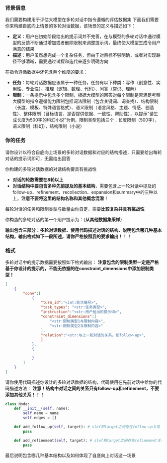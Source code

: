 ### 背景信息
我们需要构建用于评估大模型在多轮对话中指令遵循的评估数据集
下面我们需要你来构建自底向上情景的多轮对话数据，该场景的定义与描述如下：
- **定义**：用户在初始阶段给出的提示词并不完善，在与模型的多轮对话中通过模型的反馈不断通过增加或者删除限制来调整提示词，最终使大模型生成令用户满意的结果
- **描述**：用户虽然想完成一个复杂任务，但由于对目标不够明确，或者对实现路径不够清晰，需要通过试探和迭代来逐步明确方向

在指令遵循数据中还包含两个维度的要求：
- **任务**：每轮对话数据应该属于一种任务，任务有以下种类：写作（创意性、实用性、专业性）、推理（逻辑、数理、代码）、问答（常识、理解）
- **限制**：一条提示中包含多个限制，根据大模型的回答对每个限制是否满足考察大模型的指令遵循能力限制包括词法限制（包含关键词、词查找）、结构限制（长度、模板、特殊语言格式）、语义限制（语言风格、主题、情感、创造性）、整体限制（目标语言、是否提供依据、一致性、帮助性），以提示“请生成长度为500字的科幻小说”为例，限制类型包括三个：长度限制（500字），语义限制（科幻），结构限制（小说）

### 你的任务
请你设计以符合自底向上场景的多轮对话数据和对应的结构描述，只需要给出每轮对话的提示词即可，无需给出回答

你构建的多轮对话数据的对话结构要具有挑战性
- **对话的轮数需要在8轮以上**
- **对话结构中要包含多种先前提及的基本结构**，需要包含上一轮对话中提及的follow-up、refinement、recollection、expansion和summary中的三种以上，**注意不要将这里的结构名称和其他概念混淆！**

每轮对话的任务和限制类型与数量由你自定，需要**比较复杂并具有挑战性**

你构造的多轮对话的第一个用户提示为：{__从其他数据集采样__}

**输出包含三部分：多轮对话数据、使用代码描述对话的结构、说明包含哪几种基本结构，输出格式如下一段所述，请你严格按照我的要求输出！！！**

### 格式
多轮对话中的提示数据需要按照如下格式输出：
**注意包含的限制类型一定是严格基于你设计的提示的，不能无依据的在constraint_dimensions中添加限制类型！**
```json
[
    {
        "conv":[
            {
                "turn_id":"<int:轮次编号>",
                "task_types": "<str:任务类型>",
                "instruction":"<str:用户给出的提示词>",
                "constraint_dimensions":[
                    "<str:限制类型1与限制内容>",
                    "<str:限制类型2与限制内容>"
                ],
                "relation":"<str:与上一轮对话的关系，如follow-up>",
                ]
            },
            {

            }
        ]
    }
]
```
请你使用代码描述你设计的多轮对话数据的结构，代码使用在先前对话中给你的代码描述方法：
**注意！结构中对话之间的关系只有follow-up和refinement，不要添加其他关系！！！**
```python
class Node:
    def __init__(self, name):
        self.name = name
        self.edges = []

    def add_follow_up(self, target): # slef和target之间存在follow-up关系
        pass

    def add_refinement(self, target): # slef和target之间存在refinement关系
        pass
```
最后说明包含哪几种基本结构以及如何体现了自底向上对话这一场景